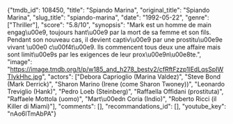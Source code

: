 {"tmdb_id": 108450, "title": "Spiando Marina", "original_title": "Spiando Marina", "slug_title": "spiando-marina", "date": "1992-05-22", "genre": ["Thriller"], "score": "5.8/10", "synopsis": "Mark est un homme de main engag\u00e9, toujours hant\u00e9 par la mort de sa femme et son fils. Pendant son nouveau cas, il devient captiv\u00e9 par une prostitu\u00e9e vivant \u00e0 c\u00f4t\u00e9. Ils commencent tous deux une affaire mais sont limit\u00e9s par les exigences de leur prox\u00e9n\u00e8te.", "image": "https://image.tmdb.org/t/p/w185_and_h278_bestv2/cfRftFzzp1lEdLqsSpIWTIykHhc.jpg", "actors": ["Debora Caprioglio (Marina Valdez)", "Steve Bond (Mark Derrick)", "Sharon Marino (Irene (come Sharon Twoney))", "Leonardo Treviglio (Hank)", "Pedro Loeb (Steinberg)", "Raffaella Offidani (prostituta)", "Raffaele Mottola (uomo)", "Mart\u00edn Coria (Indio)", "Roberto Ricci (il Killer di Miami)"], "comments": [], "recommandations_id": [], "youtube_key": "nAo6lTmAbPA"}